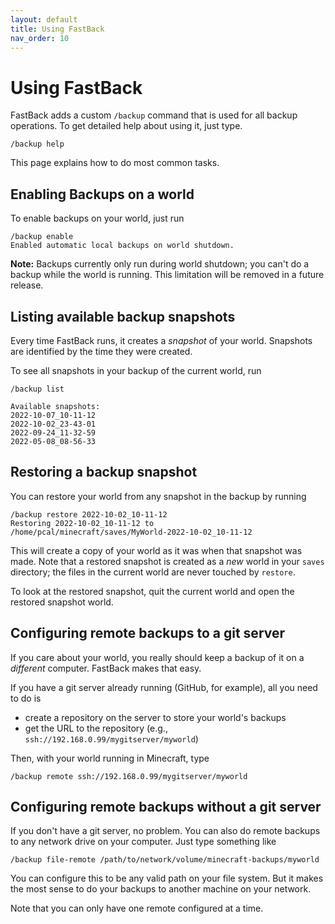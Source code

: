 ```yaml
---
layout: default
title: Using FastBack
nav_order: 10
---
```


# Using FastBack

FastBack adds a custom `/backup` command that is used for all backup operations.  To get detailed help about
using it, just type.

```
/backup help
```

This page explains how to do most common tasks.

## Enabling Backups on a world

To enable backups on your world, just run


```
/backup enable
Enabled automatic local backups on world shutdown.
```

**Note:** Backups currently only run during world shutdown; you can't do a backup while the world is running.
This limitation will be removed in a future release.

## Listing available backup snapshots

Every time FastBack runs, it creates a *snapshot* of your world.  Snapshots are identified by the time 
they were created.

To see all snapshots in your backup of the current world, run
```
/backup list

Available snapshots:
2022-10-07_10-11-12
2022-10-02_23-43-01
2022-09-24_11-32-59
2022-05-08_08-56-33
```


## Restoring a backup snapshot

You can restore your world from any snapshot in the backup by running

```
/backup restore 2022-10-02_10-11-12
Restoring 2022-10-02_10-11-12 to
/home/pcal/minecraft/saves/MyWorld-2022-10-02_10-11-12
```

This will create a copy of your world as it was when that snapshot was made.  Note that a restored snapshot is 
created as a *new* world in your `saves` directory; the files in the current world are never touched by `restore`.

To look at the restored snapshot, quit the current world and open the restored snapshot world.


## Configuring remote backups to a git server

If you care about your world, you really should keep a backup of it on a *different* computer.  FastBack makes
that easy.

If you have a git server already running (GitHub, for example), all you need to do is
* create a repository on the server to store your world's backups
* get the URL to the repository (e.g., `ssh://192.168.0.99/mygitserver/myworld`)

Then, with your world running in Minecraft, type
```
/backup remote ssh://192.168.0.99/mygitserver/myworld
```

## Configuring remote backups without a git server

If you don't have a git server, no problem.  You can also do remote backups to any network drive on 
your computer.  Just type something like

```
/backup file-remote /path/to/network/volume/minecraft-backups/myworld
```

You can configure this to be any valid path on your file system.  But it makes the most sense to do your
backups to another machine on your network.

Note that you can only have one remote configured at a time.

